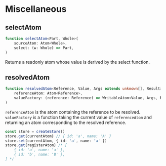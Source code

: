 ---
---

# Miscellaneous

## selectAtom

```typescript
function selectAtom<Part, Whole>(
	sourceAtom: Atom<Whole>,
	select: (w: Whole) => Part,
)
```

Returns a readonly atom whose value is derived by the select function.

## resolvedAtom

```typescript
function resolvedAtom<Reference, Value, Args extends unknown[], Result>(
	referenceAtom: Atom<Reference>,
	valueFactory: (reference: Reference) => WritableAtom<Value, Args, Result>,
)
```

`referenceAtom` is the atom containing the reference to be resolved. `valueFactory` is a function taking the current value of `referenceAtom` and returning an atom corresponding to the resolved reference.

```typescript
const store = createStore()
store.get(currentAtom) // { id: 'a', name: 'A' }
store.set(currentAtom, { id: 'a', name: 'a' })
store.get(registerAtom) /* [
	{ id: 'a', name: 'a' },
	{ id: 'b', name: 'B' },
] */
```
